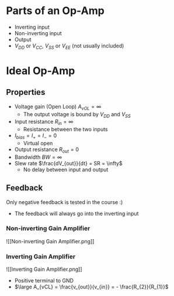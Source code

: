 # Parts of an Op-Amp
- Inverting input
- Non-inverting input
- Output
- $V_{DD}$ or $V_{CC}$, $V_{SS}$ or $V_{EE}$ (not usually included)

# Ideal Op-Amp
## Properties
- Voltage gain (Open Loop) $A_{vOL} = \infty$
	-  The output voltage is bound by $V_{DD}$ and $V_{SS}$
- Input resistance $R_{in} = \infty$
	- Resistance between the two inputs
- $I_{bias} = I_{+} = I_{-} = 0$
	- Virtual open
- Output resistance $R_{out} = 0$
- Bandwidth $BW = \infty$
- Slew rate $\frac{dV_{out}}{dt} = SR = \infty$
	- No delay between input and output
## Feedback
Only negative feedback is tested in the course :)
- The feedback will always go into the inverting input
### Non-inverting Gain Amplifier
![[Non-inverting Gain Amplifier.png]]

### Inverting Gain Amplifier
![[Inverting Gain Amplifier.png]]
- Positive terminal to GND
- $\large A_{vCL} = \frac{v_{out}}{v_{in}} = - \frac{R_{2}}{R_{1}}$